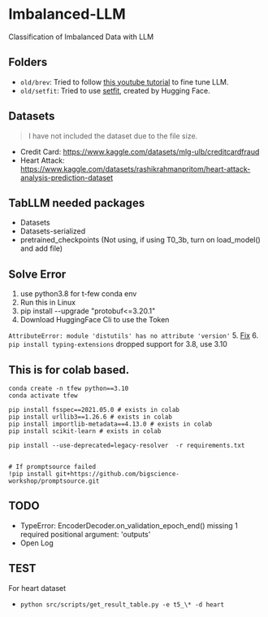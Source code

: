 # Imbalanced-LLM

Classification of Imbalanced Data with LLM

## Folders

- `old/brev`: Tried to follow [this youtube tutorial](https://youtu.be/ztPoCymwIp0?feature=shared) to fine tune LLM.
- `old/setfit`: Tried to use [setfit](https://github.com/huggingface/setfit), created by Hugging Face.
  

## Datasets
>  I have not included the dataset due to the file size.

- Credit Card: https://www.kaggle.com/datasets/mlg-ulb/creditcardfraud
- Heart Attack: https://www.kaggle.com/datasets/rashikrahmanpritom/heart-attack-analysis-prediction-dataset

## TabLLM needed packages
- Datasets
- Datasets-serialized
- pretrained_checkpoints (Not using, if using T0_3b, turn on load_model() and add file)

## Solve Error

1. use python3.8 for t-few conda env
2. Run this in Linux
3. pip install --upgrade "protobuf<=3.20.1"
4. Download HuggingFace Cli to use the Token

`AttributeError: module 'distutils' has no attribute 'version'`
5. [Fix](https://github.com/pytorch/pytorch/issues/69894#issuecomment-1080635462)
6. `pip install typing-extensions` dropped support for 3.8, use 3.10


## This is for colab based.
```
conda create -n tfew python==3.10
conda activate tfew

pip install fsspec==2021.05.0 # exists in colab
pip install urllib3==1.26.6 # exists in colab
pip install importlib-metadata==4.13.0 # exists in colab
pip install scikit-learn # exists in colab 

pip install --use-deprecated=legacy-resolver  -r requirements.txt


# If promptsource failed
!pip install git+https://github.com/bigscience-workshop/promptsource.git
```

## TODO
- TypeError: EncoderDecoder.on_validation_epoch_end() missing 1 required positional argument: 'outputs'
- Open Log


## TEST
For heart dataset
- `python src/scripts/get_result_table.py -e t5_\* -d heart`